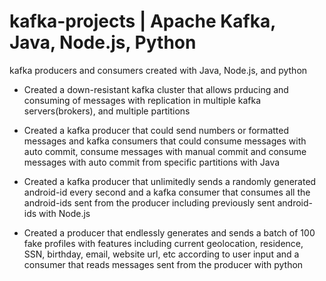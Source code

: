# kafka-projects | Apache Kafka, Java, Node.js, Python 

kafka producers and consumers created with Java, Node.js, and python

- Created a down-resistant kafka cluster that allows prducing and consuming of messages with replication in multiple kafka servers(brokers), and multiple partitions

- Created a kafka producer that could send numbers or formatted messages and kafka consumers that could consume messages with auto commit, consume messages with manual commit and consume messages with auto commit from specific partitions with Java

- Created a kafka producer that unlimitedly sends a randomly generated android-id every second and a kafka consumer that consumes all the android-ids sent from the producer including previously sent android-ids with Node.js

- Created a producer that endlessly generates and sends a batch of 100 fake profiles with features including current geolocation, residence, SSN, birthday, email, website url, etc according to user input and a consumer that reads messages sent from the producer with python
